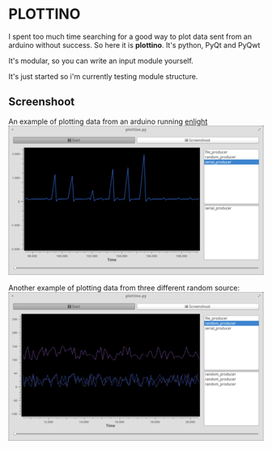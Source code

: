 # PLOTTINO

I spent too much time searching for a good way to plot data
sent from an arduino without success.
So here it is **plottino**.  It's python, PyQt and PyQwt

It's modular, so you can write an input module yourself.

It's just started so i'm currently testing module structure.


## Screenshoot

An example of plotting data from an arduino running [enlight](https::/github.com/lesion/enlight)
![Serial](img/serial.png)


Another example of plotting data from three different random source:
![Random](img/random.png)
